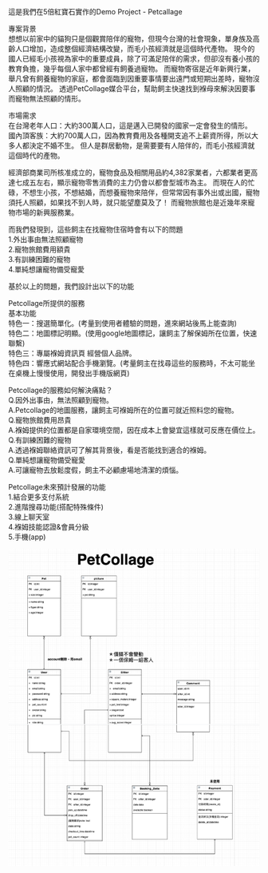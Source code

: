這是我們在5倍紅寶石實作的Demo Project - Petcallage

專案背景</br>
想想以前家中的貓狗只是個觀賞陪伴的寵物，但現今台灣的社會現象，單身族及高齡人口增加，造成整個經濟結構改變，而毛小孩經濟就是這個時代產物。
現今的國人已經毛小孩視為家中的重要成員，除了可滿足陪伴的需求，但卻沒有養小孩的教育負擔，幾乎每個人家中都曾經有飼養過寵物。
而寵物寄宿是近年新興行業，舉凡曾有飼養寵物的家庭，都會面臨到因重要事情要出遠門或短期出差時，寵物沒人照顧的情況。
透過PetCollage媒合平台，幫助飼主快速找到褓母來解決因要事而寵物無法照顧的情形。

市場需求</br>
在台灣老年人口：大約300萬人口，這是邁入已開發的國家一定會發生的情形。
國內頂客族：大約700萬人口，因為教育費用及各種開支追不上薪資所得，所以大多人都決定不婚不生。
但人是群居動物，是需要要有人陪伴的，而毛小孩經濟就這個時代的產物。

經濟部商業司所核准成立的，寵物食品及相關用品約4,382家業者，六都業者更高達七成五左右，顯示寵物零售消費的主力仍會以都會型城市為主。
而現在人的忙碌，不想生小孩，不想結婚，而想養寵物來陪伴，但常常因有事外出或出國，寵物須托人照顧，如果找不到人時，就只能望塵莫及了！
而寵物旅館也是近幾年來寵物市場的新興服務業。

而我們發現到，這些飼主在找寵物住宿時會有以下的問題</br>
1.外出事由無法照顧寵物</br>
2.寵物旅館費用額貴</br>
3.有訓練困難的寵物</br>
4.單純想讓寵物備受寵愛</br>

基於以上的問題，我們設計出以下的功能

Petcollage所提供的服務</br>
基本功能</br>
特色一：搜選簡單化。(考量到使用者體驗的問題，進來網站後馬上能查詢)</br>
特色二：地圖標記明顯。(使用google地圖標記，讓飼主了解保姆所在位置，快速聯繫)</br>
特色三：專屬褓姆資訊頁 經營個人品牌。</br>
特色四：響應式網站配合手機瀏覽。(考量飼主在找尋這些的服務時，不太可能坐在桌機上慢慢使用，開發出手機版網頁)</br>


Petcollage的服務如何解決痛點？</br>
Q.因外出事由，無法照顧到寵物。</br>
A.Petcollage的地圖服務，讓飼主可褓姆所在的位置可就近照料您的寵物。</br>
Q.寵物旅館費用昂貴</br>
A.褓姆提供的位置都是自家環境空間，因在成本上會變宜這樣就可反應在價位上。</br>
Q.有訓練困難的寵物</br>
A.透過褓姆聯絡資訊可了解其背景後，看是否能找到適合的褓姆。</br>
Q.單純想讓寵物備受寵愛</br>
A.可讓寵物去放鬆度假，飼主不必顧慮場地清潔的煩惱。</br>


Petcollage未來預計發展的功能</br>
1.結合更多支付系統</br>
2.進階搜尋功能(搭配特殊條件)</br>
3.線上聊天室</br>
4.褓姆技能認證&會員分級</br>
5.手機(app)</br>

![image](https://github.com/astrocamp103demoproject/PetCarePartnerVer2/blob/master/petcollage_ermodel.png)

